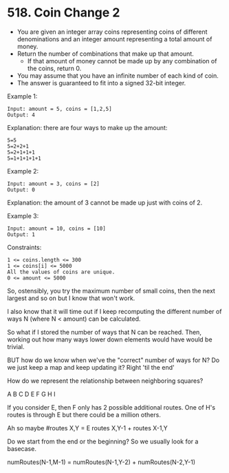 # 518. Coin Change 2

* You are given an integer array coins representing coins of different denominations and an integer amount representing a total amount of money.
* Return the number of combinations that make up that amount. 
  * If that amount of money cannot be made up by any combination of the coins, return 0.
* You may assume that you have an infinite number of each kind of coin.
* The answer is guaranteed to fit into a signed 32-bit integer.



Example 1:

```
Input: amount = 5, coins = [1,2,5]
Output: 4
```

Explanation: there are four ways to make up the amount:

```
5=5
5=2+2+1
5=2+1+1+1
5=1+1+1+1+1
```

Example 2:

```
Input: amount = 3, coins = [2]
Output: 0
```

Explanation: the amount of 3 cannot be made up just with coins of 2.

Example 3:

```
Input: amount = 10, coins = [10]
Output: 1
```

Constraints:

```
1 <= coins.length <= 300
1 <= coins[i] <= 5000
All the values of coins are unique.
0 <= amount <= 5000
```


So, ostensibly, you try the maximum number of small coins, then the next largest and so on but I know that won't work.

I also know that it will time out if I keep recomputing the different number of ways N (where N < amount) can be calculated.

So what if I stored the number of ways that N can be reached. Then, working out how many ways lower down elements would have would be trivial.

BUT how do we know when we've the "correct" number of ways for N? Do we just keep a map and keep updating it? Right 'til the end'

How do we represent the relationship between neighboring squares?

A B C
D E F
G H I

If you consider E, then F only has 2 possible additional routes. One of H's routes is through E but there could be a million others.

Ah so maybe #routes X,Y = E routes X,Y-1 + routes X-1,Y

Do we start from the end or the beginning? So we usually look for a basecase. 

numRoutes(N-1,M-1) = numRoutes(N-1,Y-2) + numRoutes(N-2,Y-1)